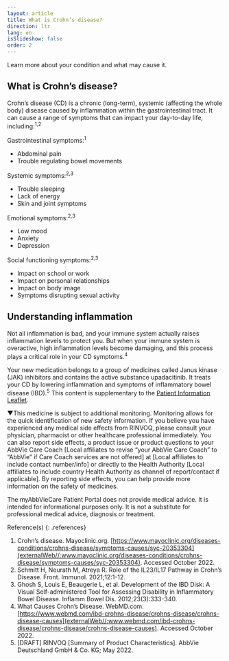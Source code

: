 ```yaml
---
layout: article
title: What is Crohn’s disease?
direction: ltr
lang: en
isSlideshow: false
order: 2
---
```


Learn more about your condition and what may cause it.

## What is Crohn’s disease?

Crohn’s disease (CD) is a chronic (long-term), systemic (affecting the whole body) disease caused by inflammation within the gastrointestinal tract. It can cause a range of symptoms that can impact your day-to-day life, including:<sup>1,2</sup>

Gastrointestinal symptoms:<sup>1</sup>

- Abdominal pain
- Trouble regulating bowel movements

Systemic symptoms:<sup>2,3</sup>

- Trouble sleeping
- Lack of energy
- Skin and joint symptoms

Emotional symptoms:<sup>2,3</sup>

- Low mood
- Anxiety
- Depression

Social functioning symptoms:<sup>2,3</sup>

- Impact on school or work
- Impact on personal relationships
- Impact on body image
- Symptoms disrupting sexual activity

## Understanding inflammation

Not all inflammation is bad, and your immune system actually raises inflammation levels to protect you. But when your immune system is overactive, high inflammation levels become damaging, and this process plays a critical role in your CD symptoms.<sup>4</sup>

Your new medication belongs to a group of medicines called Janus kinase (JAK) inhibitors and contains the active substance upadacitinib. It treats your CD by lowering inflammation and symptoms of inflammatory bowel disease (IBD).<sup>5</sup>
This content is supplementary to the [Patient Information Leaflet](inApp//:More/PILBanner).

▼This medicine is subject to additional monitoring. Monitoring allows for the quick identification of new safety information. If you believe you have experienced any medical side effects from RINVOQ, please consult your physician, pharmacist or other healthcare professional immediately. You can also report side effects, a product issue or product questions to your AbbVie Care Coach [Local affiliates to revise “your AbbVie Care Coach” to “AbbVie” if Care Coach services are not offered] at [Local affiliates to include contact number/info] or directly to the Health Authority [Local affiliates to include country Health Authority as channel of report/contact if applicable]. By reporting side effects, you can help provide more information on the safety of medicines.

The myAbbVieCare Patient Portal does not provide medical advice. It is intended for informational purposes only. It is not a substitute for professional medical advice, diagnosis or treatment.

<div class="border"></div>
Reference(s)
{: .references}

1. Crohn’s disease. Mayoclinic.org. [https://www.mayoclinic.org/diseases-conditions/crohns-disease/symptoms-causes/syc-20353304](externalWeb//:www.mayoclinic.org/diseases-conditions/crohns-disease/symptoms-causes/syc-20353304). Accessed October 2022.
2. Schmitt H, Neurath M, Atreya R. Role of the IL23/IL17 Pathway in Crohn’s Disease. Front. Immunol. 2021;12:1-12.
3. Ghosh S, Louis E, Beaugerie L, et al. Development of the IBD Disk: A Visual Self-administered Tool for Assessing Disability in Inflammatory Bowel Disease. Inflamm Bowel Dis. 2012;23(3):333-340.
4. What Causes Crohn’s Disease. WebMD.com. [https://www.webmd.com/ibd-crohns-disease/crohns-disease/crohns-disease-causes](externalWeb//:www.webmd.com/ibd-crohns-disease/crohns-disease/crohns-disease-causes). Accessed October 2022.
5. [DRAFT] RINVOQ [Summary of Product Characteristics]. AbbVie Deutschland GmbH & Co. KG; May 2022.
